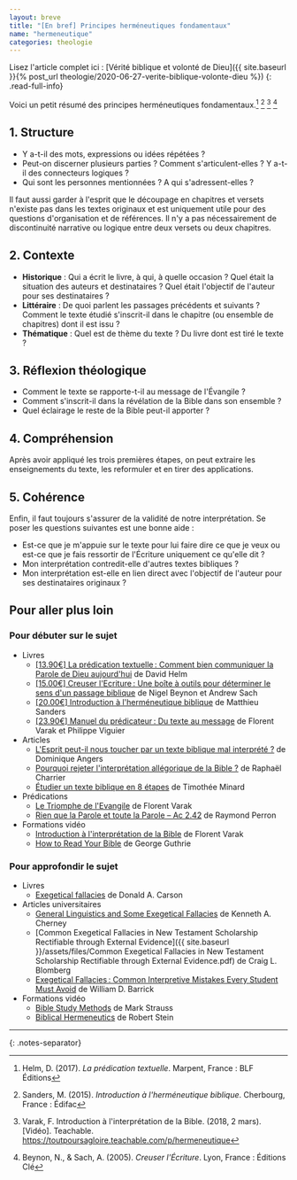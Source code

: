 ```yaml
---
layout: breve
title: "[En bref] Principes herméneutiques fondamentaux"
name: "hermeneutique"
categories: theologie
---
```


Lisez l'article complet ici : [Vérité biblique et volonté de Dieu]({{ site.baseurl }}{% post_url theologie/2020-06-27-verite-biblique-volonte-dieu %})
{: .read-full-info}

Voici un petit résumé des principes herméneutiques fondamentaux.[^predication_textuelle] [^intro_hermeneutique] [^tpsg_hermeneutique] [^creuser_ecriture]

## 1. Structure

* Y a-t-il des mots, expressions ou idées répétées ?
* Peut-on discerner plusieurs parties ? Comment s'articulent-elles ? Y a-t-il des connecteurs logiques ?
* Qui sont les personnes mentionnées ? A qui s'adressent-elles ?

Il faut aussi garder à l'esprit que le découpage en chapitres et versets n'existe pas dans les textes originaux et est uniquement utile pour des questions d'organisation et de références. Il n'y a pas nécessairement de discontinuité narrative ou logique entre deux versets ou deux chapitres.

## 2. Contexte

* **Historique** : Qui a écrit le livre, à qui, à quelle occasion ? Quel était la situation des auteurs et destinataires ? Quel était l'objectif de l'auteur pour ses destinataires ?
* **Littéraire** : De quoi parlent les passages précédents et suivants ? Comment le texte étudié s'inscrit-il dans le chapitre (ou ensemble de chapitres) dont il est issu ?
* **Thématique** : Quel est de thème du texte ? Du livre dont est tiré le texte ?

## 3. Réflexion théologique

* Comment le texte se rapporte-t-il au message de l'Évangile ?
* Comment s'inscrit-il dans la révélation de la Bible dans son ensemble ?
* Quel éclairage le reste de la Bible peut-il apporter ?

## 4. Compréhension

Après avoir appliqué les trois premières étapes, on peut extraire les enseignements du texte, les reformuler et en tirer des applications.

## 5. Cohérence

Enfin, il faut toujours s'assurer de la validité de notre interprétation. Se poser les questions suivantes est une bonne aide :

* Est-ce que je m'appuie sur le texte pour lui faire dire ce que je veux ou est-ce que je fais ressortir de l'Écriture uniquement ce qu'elle dit ?
* Mon interprétation contredit-elle d'autres textes bibliques ?
* Mon interprétation est-elle en lien direct avec l'objectif de l'auteur pour ses destinataires originaux ?

## Pour aller plus loin

### Pour débuter sur le sujet

* Livres
  * [[13.90€] La prédication textuelle : Comment bien communiquer la Parole de Dieu aujourd'hui](https://maisonbible.fr/fr/48632-predication-textuelle--la---comment-bien-communiquer-la-parole-de-dieu-aujourd-hui-coll--9marks-batir-des-eglises-en-bonne-sante-9782362494475.html) de David Helm
  * [[15.00€] Creuser l'Ecriture : Une boîte à outils pour déterminer le sens d'un passage biblique](https://maisonbible.fr/fr/39433-creuser-l-ecriture--une-bo-te-a-outils-pour-determiner-le-sens-d-un-passage-biblique-9782358430456.html) de Nigel Beynon et Andrew Sach
  * [[20.00€] Introduction à l'herméneutique biblique](https://maisonbible.fr/fr/28127-introduction-a-l-hermeneutique-biblique-9782904407697.html) de Matthieu Sanders
  * [[23.90€] Manuel du prédicateur : Du texte au message](https://maisonbible.fr/fr/53949-manuel-du-predicateur--du-texte-au-message-9782358431231.html) de Florent Varak et Philippe Viguier
* Articles
  * [L'Esprit peut-il nous toucher par un texte biblique mal interprété ?](https://dominiqueangers.toutpoursagloire.com/lesprit-texte-biblique-mal-interprete/) de Dominique Angers
  * [Pourquoi rejeter l'interprétation allégorique de la Bible ?](https://raphaelcharrier.toutpoursagloire.com/pourquoi-rejeter-linterpretation-allegorique-de-la-bible/) de Raphaël Charrier
  * [Étudier un texte biblique en 8 étapes](http://timotheeminard.com/etudier-un-texte-biblique-en-8-etapes-introduction/) de Timothée Minard
* Prédications
  * [Le Triomphe de l'Evangile](https://www.youtube.com/watch?v=6PIILsXl6I0) de Florent Varak
  * [Rien que la Parole et toute la Parole – Ac 2.42](https://www.youtube.com/watch?v=rPavn1VZdhg) de Raymond Perron
* Formations vidéo
  * [Introduction à l'interprétation de la Bible](https://toutpoursagloire.teachable.com/p/hermeneutique) de Florent Varak
  * [How to Read Your Bible](https://www.biblicaltraining.org/read-bible/george-guthrie) de George Guthrie

### Pour approfondir le sujet

* Livres
  * [Exegetical fallacies](<http://media.sabda.org/alkitab-2/PDF Books/00072 Carson Exegetical Fallacies.pdf>) de Donald A. Carson
* Articles universitaires
  * [General Linguistics and Some Exegetical Fallacies](https://essays.wls.wels.net/bitstream/handle/123456789/1034/CherneyExegeticalFallacies.pdf) de Kenneth A. Cherney
  * [Common Exegetical Fallacies in New Testament Scholarship Rectifiable through External Evidence]({{ site.baseurl }}/assets/files/Common Exegetical Fallacies in New Testament Scholarship Rectifiable through External Evidence.pdf) de Craig L. Blomberg
  * [Exegetical Fallacies : Common Interpretive Mistakes Every Student Must Avoid](https://www.tms.edu/m/tmsj19a.pdf) de William D. Barrick
* Formations vidéo
  * [Bible Study Methods](https://www.biblicaltraining.org/bible-study-methods/mark-strauss) de Mark Strauss
  * [Biblical Hermeneutics](https://www.biblicaltraining.org/biblical-hermeneutics/robert-stein) de Robert Stein

***
{: .notes-separator}

[^predication_textuelle]: Helm, D. (2017). *La prédication textuelle*. Marpent, France : BLF Éditions

[^intro_hermeneutique]: Sanders, M. (2015). *Introduction à l'herméneutique biblique*. Cherbourg, France : Édifac

[^tpsg_hermeneutique]: Varak, F. Introduction à l'interprétation de la Bible. (2018, 2 mars). [Vidéo]. Teachable. <https://toutpoursagloire.teachable.com/p/hermeneutique>

[^creuser_ecriture]: Beynon, N., & Sach, A. (2005). *Creuser l'Écriture*. Lyon, France : Éditions Clé
